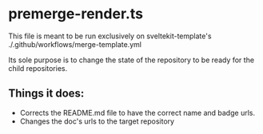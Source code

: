 # premerge-render.ts

This file is meant to be run exclusively on sveltekit-template's ./.github/workflows/merge-template.yml

Its sole purpose is to change the state of the repository to be ready for the child repositories.

## Things it does:

- Corrects the README.md file to have the correct name and badge urls.
- Changes the doc's urls to the target repository
